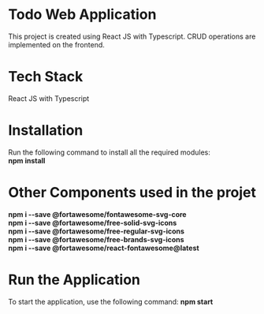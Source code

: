 # Todo Web Application
This project is created using React JS with Typescript. CRUD operations are implemented on the frontend.

# Tech Stack
React JS with Typescript

# Installation
Run the following command to install all the required modules: <br/>
__npm install__

# Other Components used in the projet

__npm i --save @fortawesome/fontawesome-svg-core__<br/>
__npm i --save @fortawesome/free-solid-svg-icons__<br/>
__npm i --save @fortawesome/free-regular-svg-icons__<br/>
__npm i --save @fortawesome/free-brands-svg-icons__<br/>
__npm i --save @fortawesome/react-fontawesome@latest__

# Run the Application
To start the application, use the following command:
__npm start__